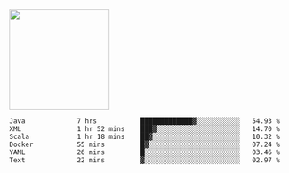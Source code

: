 <img height="180em" src="https://github-readme-stats.vercel.app/api?username=toadkarter&show_icons=true&hide_border=true&&count_private=true&include_all_commits=true" />

<!--START_SECTION:waka-->

```text
Java             7 hrs           █████████████▓░░░░░░░░░░░   54.93 %
XML              1 hr 52 mins    ███▓░░░░░░░░░░░░░░░░░░░░░   14.70 %
Scala            1 hr 18 mins    ██▓░░░░░░░░░░░░░░░░░░░░░░   10.32 %
Docker           55 mins         █▓░░░░░░░░░░░░░░░░░░░░░░░   07.24 %
YAML             26 mins         █░░░░░░░░░░░░░░░░░░░░░░░░   03.46 %
Text             22 mins         ▓░░░░░░░░░░░░░░░░░░░░░░░░   02.97 %
```

<!--END_SECTION:waka-->
